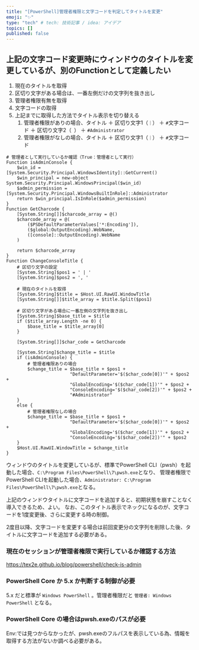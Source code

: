 ```yaml
---
title: "[PowerShell]管理者権限と文字コードを判定してタイトルを変更"
emoji: "✨"
type: "tech" # tech: 技術記事 / idea: アイデア
topics: []
published: false
---
```

## 上記の文字コード変更時にウィンドウのタイトルを変更しているが、別のFunctionとして定義したい

1. 現在のタイトルを取得
1. 区切り文字がある場合は、一番左側だけの文字列を抜き出し
1. 管理者権限有無を取得
1. 文字コードの取得
1. 上記までに取得した方法でタイトル表示を切り替える
    1. 管理者権限がありの場合、タイトル ＋ 区切り文字1（`｜`） ＋ `#`文字コード ＋ 区切り文字2（` `） ＋ `#Administrator`
    1. 管理者権限がなしの場合、タイトル ＋ 区切り文字1（`｜`） ＋ `#`文字コード

```powershell:
# 管理者として実行しているか確認（True：管理者として実行）
Function isAdminConsole {
    $win_id = [System.Security.Principal.WindowsIdentity]::GetCurrent()
    $win_principal = new-object System.Security.Principal.WindowsPrincipal($win_id)
    $admin_permission = [System.Security.Principal.WindowsBuiltInRole]::Administrator
    return $win_principal.IsInRole($admin_permission)
}
Function GetCharcode {
    [System.String[]]$charcode_array = @()
    $charcode_array = @(
        ($PSDefaultParameterValues['*:Encoding']),
        ($global:OutputEncoding).WebName,
        ([console]::OutputEncoding).WebName
    )

    return $charcode_array
}
Function ChangeConsoleTitle {
    # 区切り文字の設定
    [System.String]$pos1 = ' | '
    [System.String]$pos2 = ', '

    # 現在のタイトルを取得
    [System.String]$title = $Host.UI.RawUI.WindowTitle
    [System.String[]]$title_array = $title.Split($pos1)

    # 区切り文字がある場合に一番左側の文字列を抜き出し
    [System.String]$base_title = $title
    if ($title_array.Length -ne 0) {
        $base_title = $title_array[0]
    }

    [System.String[]]$char_code = GetCharcode
    
    [System.String]$change_title = $title
    if (isAdminConsole) {
        # 管理者権限ありの場合
        $change_title = $base_title + $pos1 +
                        "DefaultParameter='$($char_code[0])'" + $pos2 +
                        "GlobalEncoding='$($char_code[1])'" + $pos2 +
                        "ConsoleEncoding='$($char_code[2])'" + $pos2 +
                        "#Administrator"
    }
    else {
        # 管理者権限なしの場合
        $change_title = $base_title + $pos1 +
                        "DefaultParameter='$($char_code[0])'" + $pos2 +
                        "GlobalEncoding='$($char_code[1])'" + $pos2 +
                        "ConsoleEncoding='$($char_code[2])'" + $pos2
    }
    $Host.UI.RawUI.WindowTitle = $change_title
}
```

ウィンドウのタイトルを変更しているが、標準でPowerShell CLI（pwsh）を起動した場合、`C:\Program Files\PowerShell\7\pwsh.exe`となり、
管理者権限でPowerShell CLIを起動した場合、`Administrator: C:\Program Files\PowerShell\7\pwsh.exe`となる。

上記のウィンドウタイトルに文字コードを追加すると、初期状態を崩すことなく導入できるため、よい。
なお、このタイトル表示でネックになるのが、文字コードを1度変更後、さらに変更する時の制御。

2度目以降、文字コードを変更する場合は前回変更分の文字列を削除した後、タイトルに文字コードを追加する必要がある。

### 現在のセッションが管理者権限で実行しているか確認する方法

https://tex2e.github.io/blog/powershell/check-is-admin

### PowerShell Core か 5.x か判断する制御が必要

5.x だと標準が `Windows PowerShell` 。管理者権限だと `管理者: Windows PowerShell` となる。

### PowerShell Core の場合はpwsh.exeのパスが必要

Env:では見つからなかったが、pwsh.exeのフルパスを表示している為、情報を取得する方法がないか調べる必要がある。

